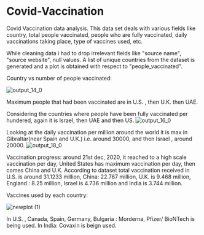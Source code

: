 # Covid-Vaccination
Covid Vaccination data analysis. This data set deals with various fields like country, total people vaccinated, people who are fully vaccinated, daily vaccinations taking place, type of vaccines used, etc.

While cleaning data i had to drop irrelevant fields like "source name", "source website", null values. A list of unique countries from the dataset is generated and a plot is obtained with respect to "people_vaccinated". 

Country vs number of people vaccinated:

![output_14_0](https://user-images.githubusercontent.com/60546284/107031400-09b6ac80-67aa-11eb-9a12-202e0744ee0c.png)

Maximum people that had been vaccinated are in U.S. , then U.K.  then UAE. 



Considering the countries where people have been fully vaccinated per hundered, again it is Israel, then UAE and then US. 
![output_16_0](https://user-images.githubusercontent.com/60546284/107031883-d294cb00-67aa-11eb-8796-b8d1501316f6.png)




Looking at the daily vaccination per million around the world it is max in Gibraltar(near Spain and U.K.) i.e. around 30000, and then Israel , around 20000.
![output_18_0](https://user-images.githubusercontent.com/60546284/107044256-f3b1e780-67bb-11eb-80e4-f680a2bf0e71.png)


Vaccination progress: around 21st dec, 2020, it reached to a high scale vaccination per day, United States has maximum vaccination per day, then comes China  and U.K. According to dataset total vaccination received in U.S. is around 31.1233 million, China: 22.767 million, U.K. is 9.468 million, England : 8.25 million, Israel is 4.736 million and India is 3.744 million.




Vaccines used by each country: 

![newplot (1)](https://user-images.githubusercontent.com/60546284/107043168-8782b400-67ba-11eb-9565-ad4c42be4f47.png)

In U.S. , Canada, Spain, Germany, Bulgaria : Morderna, Pfizer/ BioNTech is being used. 
In India: Covaxin is beign used.
